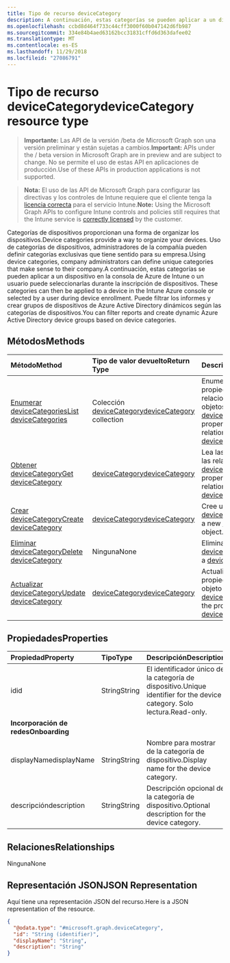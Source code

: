 ```yaml
---
title: Tipo de recurso deviceCategory
description: A continuación, estas categorías se pueden aplicar a un dispositivo en la consola de Azure de Intune o un usuario puede seleccionarlas durante la inscripción de dispositivos. Puede filtrar los informes y crear grupos de dispositivos de Azure Active Directory dinámicos según las categorías de dispositivos.
ms.openlocfilehash: ccbd8d464f733c44cff3000f60b047142d6fb987
ms.sourcegitcommit: 334e84b4aed63162bcc31831cffd6d363dafee02
ms.translationtype: MT
ms.contentlocale: es-ES
ms.lasthandoff: 11/29/2018
ms.locfileid: "27086791"
---
```

# <a name="devicecategory-resource-type"></a><span data-ttu-id="8dcb9-104">Tipo de recurso deviceCategory</span><span class="sxs-lookup"><span data-stu-id="8dcb9-104">deviceCategory resource type</span></span>

> <span data-ttu-id="8dcb9-105">**Importante:** Las API de la versión /beta de Microsoft Graph son una versión preliminar y están sujetas a cambios.</span><span class="sxs-lookup"><span data-stu-id="8dcb9-105">**Important:** APIs under the / beta version in Microsoft Graph are in preview and are subject to change.</span></span> <span data-ttu-id="8dcb9-106">No se permite el uso de estas API en aplicaciones de producción.</span><span class="sxs-lookup"><span data-stu-id="8dcb9-106">Use of these APIs in production applications is not supported.</span></span>

> <span data-ttu-id="8dcb9-107">**Nota:** El uso de las API de Microsoft Graph para configurar las directivas y los controles de Intune requiere que el cliente tenga la [licencia correcta](https://go.microsoft.com/fwlink/?linkid=839381) para el servicio Intune.</span><span class="sxs-lookup"><span data-stu-id="8dcb9-107">**Note:** Using the Microsoft Graph APIs to configure Intune controls and policies still requires that the Intune service is [correctly licensed](https://go.microsoft.com/fwlink/?linkid=839381) by the customer.</span></span>

<span data-ttu-id="8dcb9-108">Categorías de dispositivos proporcionan una forma de organizar los dispositivos.</span><span class="sxs-lookup"><span data-stu-id="8dcb9-108">Device categories provide a way to organize your devices.</span></span> <span data-ttu-id="8dcb9-109">Uso de categorías de dispositivos, administradores de la compañía pueden definir categorías exclusivas que tiene sentido para su empresa.</span><span class="sxs-lookup"><span data-stu-id="8dcb9-109">Using device categories, company administrators can define unique categories that make sense to their company.</span></span><span data-ttu-id="8dcb9-110">A continuación, estas categorías se pueden aplicar a un dispositivo en la consola de Azure de Intune o un usuario puede seleccionarlas durante la inscripción de dispositivos.</span><span class="sxs-lookup"><span data-stu-id="8dcb9-110"> These categories can then be applied to a device in the Intune Azure console or selected by a user during device enrollment.</span></span> <span data-ttu-id="8dcb9-111">Puede filtrar los informes y crear grupos de dispositivos de Azure Active Directory dinámicos según las categorías de dispositivos.</span><span class="sxs-lookup"><span data-stu-id="8dcb9-111">You can filter reports and create dynamic Azure Active Directory device groups based on device categories.</span></span>

## <a name="methods"></a><span data-ttu-id="8dcb9-112">Métodos</span><span class="sxs-lookup"><span data-stu-id="8dcb9-112">Methods</span></span>
|<span data-ttu-id="8dcb9-113">Método</span><span class="sxs-lookup"><span data-stu-id="8dcb9-113">Method</span></span>|<span data-ttu-id="8dcb9-114">Tipo de valor devuelto</span><span class="sxs-lookup"><span data-stu-id="8dcb9-114">Return Type</span></span>|<span data-ttu-id="8dcb9-115">Descripción</span><span class="sxs-lookup"><span data-stu-id="8dcb9-115">Description</span></span>|
|:---|:---|:---|
|[<span data-ttu-id="8dcb9-116">Enumerar deviceCategories</span><span class="sxs-lookup"><span data-stu-id="8dcb9-116">List deviceCategories</span></span>](../api/intune-shared-devicecategory-list.md)|<span data-ttu-id="8dcb9-117">Colección [deviceCategory](../resources/intune-shared-devicecategory.md)</span><span class="sxs-lookup"><span data-stu-id="8dcb9-117">[deviceCategory](../resources/intune-shared-devicecategory.md) collection</span></span>|<span data-ttu-id="8dcb9-118">Enumere las propiedades y las relaciones de los objetos [deviceCategory](../resources/intune-shared-devicecategory.md).</span><span class="sxs-lookup"><span data-stu-id="8dcb9-118">List properties and relationships of the [deviceCategory](../resources/intune-shared-devicecategory.md) objects.</span></span>|
|[<span data-ttu-id="8dcb9-119">Obtener deviceCategory</span><span class="sxs-lookup"><span data-stu-id="8dcb9-119">Get deviceCategory</span></span>](../api/intune-shared-devicecategory-get.md)|[<span data-ttu-id="8dcb9-120">deviceCategory</span><span class="sxs-lookup"><span data-stu-id="8dcb9-120">deviceCategory</span></span>](../resources/intune-shared-devicecategory.md)|<span data-ttu-id="8dcb9-121">Lea las propiedades y las relaciones del objeto [deviceCategory](../resources/intune-shared-devicecategory.md).</span><span class="sxs-lookup"><span data-stu-id="8dcb9-121">Read properties and relationships of the [deviceCategory](../resources/intune-shared-devicecategory.md) object.</span></span>|
|[<span data-ttu-id="8dcb9-122">Crear deviceCategory</span><span class="sxs-lookup"><span data-stu-id="8dcb9-122">Create deviceCategory</span></span>](../api/intune-shared-devicecategory-create.md)|[<span data-ttu-id="8dcb9-123">deviceCategory</span><span class="sxs-lookup"><span data-stu-id="8dcb9-123">deviceCategory</span></span>](../resources/intune-shared-devicecategory.md)|<span data-ttu-id="8dcb9-124">Cree un objeto [deviceCategory](../resources/intune-shared-devicecategory.md).</span><span class="sxs-lookup"><span data-stu-id="8dcb9-124">Create a new [deviceCategory](../resources/intune-shared-devicecategory.md) object.</span></span>|
|[<span data-ttu-id="8dcb9-125">Eliminar deviceCategory</span><span class="sxs-lookup"><span data-stu-id="8dcb9-125">Delete deviceCategory</span></span>](../api/intune-shared-devicecategory-delete.md)|<span data-ttu-id="8dcb9-126">Ninguna</span><span class="sxs-lookup"><span data-stu-id="8dcb9-126">None</span></span>|<span data-ttu-id="8dcb9-127">Elimina un [deviceCategory](../resources/intune-shared-devicecategory.md).</span><span class="sxs-lookup"><span data-stu-id="8dcb9-127">Deletes a [deviceCategory](../resources/intune-shared-devicecategory.md).</span></span>|
|[<span data-ttu-id="8dcb9-128">Actualizar deviceCategory</span><span class="sxs-lookup"><span data-stu-id="8dcb9-128">Update deviceCategory</span></span>](../api/intune-shared-devicecategory-update.md)|[<span data-ttu-id="8dcb9-129">deviceCategory</span><span class="sxs-lookup"><span data-stu-id="8dcb9-129">deviceCategory</span></span>](../resources/intune-shared-devicecategory.md)|<span data-ttu-id="8dcb9-130">Actualice las propiedades de un objeto [deviceCategory](../resources/intune-shared-devicecategory.md).</span><span class="sxs-lookup"><span data-stu-id="8dcb9-130">Update the properties of a [deviceCategory](../resources/intune-shared-devicecategory.md) object.</span></span>|

## <a name="properties"></a><span data-ttu-id="8dcb9-131">Propiedades</span><span class="sxs-lookup"><span data-stu-id="8dcb9-131">Properties</span></span>
|<span data-ttu-id="8dcb9-132">Propiedad</span><span class="sxs-lookup"><span data-stu-id="8dcb9-132">Property</span></span>|<span data-ttu-id="8dcb9-133">Tipo</span><span class="sxs-lookup"><span data-stu-id="8dcb9-133">Type</span></span>|<span data-ttu-id="8dcb9-134">Descripción</span><span class="sxs-lookup"><span data-stu-id="8dcb9-134">Description</span></span>|
|:---|:---|:---|
|<span data-ttu-id="8dcb9-135">id</span><span class="sxs-lookup"><span data-stu-id="8dcb9-135">id</span></span>|<span data-ttu-id="8dcb9-136">String</span><span class="sxs-lookup"><span data-stu-id="8dcb9-136">String</span></span>|<span data-ttu-id="8dcb9-137">El identificador único de la categoría de dispositivo.</span><span class="sxs-lookup"><span data-stu-id="8dcb9-137">Unique identifier for the device category.</span></span> <span data-ttu-id="8dcb9-138">Solo lectura.</span><span class="sxs-lookup"><span data-stu-id="8dcb9-138">Read-only.</span></span>|
|<span data-ttu-id="8dcb9-139">**Incorporación de redes**</span><span class="sxs-lookup"><span data-stu-id="8dcb9-139">**Onboarding**</span></span>|
|<span data-ttu-id="8dcb9-140">displayName</span><span class="sxs-lookup"><span data-stu-id="8dcb9-140">displayName</span></span>|<span data-ttu-id="8dcb9-141">String</span><span class="sxs-lookup"><span data-stu-id="8dcb9-141">String</span></span>|<span data-ttu-id="8dcb9-142">Nombre para mostrar de la categoría de dispositivo.</span><span class="sxs-lookup"><span data-stu-id="8dcb9-142">Display name for the device category.</span></span>|
|<span data-ttu-id="8dcb9-143">descripción</span><span class="sxs-lookup"><span data-stu-id="8dcb9-143">description</span></span>|<span data-ttu-id="8dcb9-144">String</span><span class="sxs-lookup"><span data-stu-id="8dcb9-144">String</span></span>|<span data-ttu-id="8dcb9-145">Descripción opcional de la categoría de dispositivo.</span><span class="sxs-lookup"><span data-stu-id="8dcb9-145">Optional description for the device category.</span></span>|

## <a name="relationships"></a><span data-ttu-id="8dcb9-146">Relaciones</span><span class="sxs-lookup"><span data-stu-id="8dcb9-146">Relationships</span></span>
<span data-ttu-id="8dcb9-147">Ninguna</span><span class="sxs-lookup"><span data-stu-id="8dcb9-147">None</span></span>

## <a name="json-representation"></a><span data-ttu-id="8dcb9-148">Representación JSON</span><span class="sxs-lookup"><span data-stu-id="8dcb9-148">JSON Representation</span></span>
<span data-ttu-id="8dcb9-149">Aquí tiene una representación JSON del recurso.</span><span class="sxs-lookup"><span data-stu-id="8dcb9-149">Here is a JSON representation of the resource.</span></span>
<!-- {
  "blockType": "resource",
  "keyProperty": "id",
  "@odata.type": "microsoft.graph.deviceCategory"
}
-->
``` json
{
  "@odata.type": "#microsoft.graph.deviceCategory",
  "id": "String (identifier)",
  "displayName": "String",
  "description": "String"
}
```



